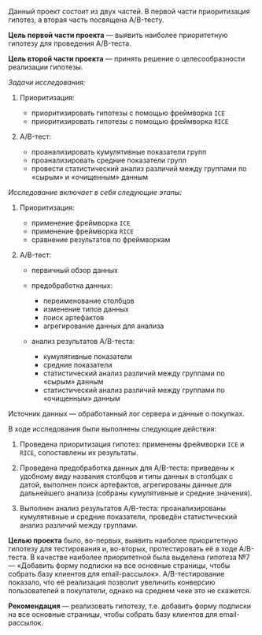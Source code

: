 Данный проект состоит из двух частей. В первой части приоритизация гипотез, а вторая часть посвящена A/B-тесту.

**Цель первой части проекта** — выявить наиболее приоритетную гипотезу для проведения A/B-теста.

**Цель второй части проекта** — принять решение о целесообразности реализации гипотезы.

*Задачи исследования:*

1. Приоритизация:
    
    * приоритизировать гипотезы с помощью фреймворка `ICE`
    * приоритизировать гипотезы с помощью фреймворка `RICE`
    
    
2. A/B-тест:

    * проанализировать кумулятивные показатели групп
    * проанализировать средние показатели групп
    * провести статистический анализ различий между группами по «сырым» и «очищенным» данным
    
*Исследование включает в себя следующие этапы:*

1. Приоритизация:
    
    * применение фреймворка `ICE`
    * применение фреймворка `RICE`
    * сравнение результатов по фреймворкам
    
    
2. A/B-тест:

    * первичный обзор данных
    
    * предобработка данных:
        
        * переименование столбцов
        * изменение типов данных
        * поиск артефактов
        * агрегирование данных для анализа
    
    * анализ результатов A/B-теста:
        
        * кумулятивные показатели
        * средние показатели
        * статистический анализ различий между группами по «сырым» данным
        * статистический анализ различий между группами по «очищенным» данным

Источник данных — обработанный лог сервера и данные о покупках. 

В ходе исследования были выполнены следующие действия:

1. Проведена приоритизация гипотез: применены фреймворки `ICE` и `RICE`, сопоставлены их результаты.

2. Проведена предобработка данных для A/B-теста: приведены к удобному виду названия столбцов и типы данных в столбцах с датой, выполнен поиск артефактов, агрегированы данные для дальнейшего анализа (собраны кумулятивные и средние значения).

3. Выполнен анализ результатов A/B-теста: проанализированы кумулятивные и средние показатели, проведён статистический анализ различий между группами.

**Целью проекта** было, во-первых, выявить наиболее приоритетную гипотезу для тестирования и, во-вторых, протестировать её в ходе A/B-теста. В качестве наиболее приоритетной была выделена гипотеза №7 — «Добавить форму подписки на все основные страницы, чтобы собрать базу клиентов для email-рассылок». A/B-тестирование показало, что её реализация позволит увеличить конверсию пользователей в покупатели, однако на среднем чеке это не скажется.

**Рекомендация** — реализовать гипотезу, т.е. добавить форму подписки на все основные страницы, чтобы собрать базу клиентов для email-рассылок.
